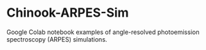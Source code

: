 # Chinook-ARPES-Sim
Google Colab notebook examples of angle-resolved photoemission spectroscopy (ARPES) simulations.

